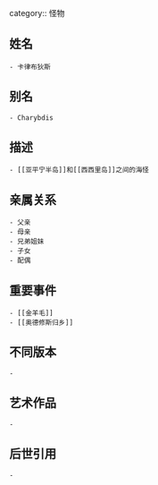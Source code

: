 category:: 怪物
## 姓名
	- 卡律布狄斯
## 别名
	- Charybdis
## 描述
	- [[亚平宁半岛]]和[[西西里岛]]之间的海怪
## 亲属关系
	- 父亲
	- 母亲
	- 兄弟姐妹
	- 子女
	- 配偶
## 重要事件
	- [[金羊毛]]
	- [[奥德修斯归乡]]
## 不同版本
	-
## 艺术作品
	-
## 后世引用
	-
